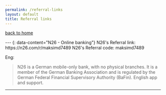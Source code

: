```yaml
---
permalink: /referral-links
layout: default
title: Referral links
---
```

<div class="wrapper">
    <p><a href="/">back to home</a></p>
</div>
---
{: data-content="N26 - Online banking"}
N26's Referral link: https://n26.com/r/maksimd7489
N26's Referral code: maksimd7489

Eng:
> N26 is a German mobile-only bank, with no physical branches. It is a member of the German Banking Association and is regulated by the
> German Federal Financial Supervisory Authority (BaFin). English app and support.

---